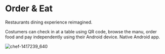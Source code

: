 # Order & Eat
Restaurants dining experience reimagined.

Costumers can check in at a table using QR code, browse the manu, order food and pay independently using their Android device.
Native Android app.   

![chef-1417239_640](https://user-images.githubusercontent.com/44750316/68339617-96794300-00ed-11ea-9cdd-ababf2a4364f.png)
